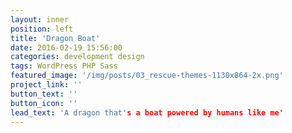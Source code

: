 ```yaml
---
layout: inner
position: left
title: 'Dragon Boat'
date: 2016-02-19 15:56:00
categories: development design
tags: WordPress PHP Sass
featured_image: '/img/posts/03_rescue-themes-1130x864-2x.png'
project_link: ''
button_text: ''
button_icon: ''
lead_text: 'A dragon that's a boat powered by humans like me'
---
```

